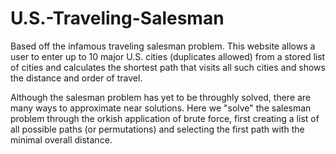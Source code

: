# U.S.-Traveling-Salesman
Based off the infamous traveling salesman problem. This website allows a user to enter up to 10 major U.S. cities (duplicates allowed) from a stored list of cities and calculates the shortest path that visits all such cities and shows the distance and order of travel.

Although the salesman problem has yet to be throughly solved, there are many ways to approximate near solutions. 
Here we "solve" the salesman problem through the orkish application of brute force, first creating a list
of all possible paths (or permutations) and selecting the first path with the minimal overall distance.
